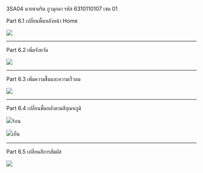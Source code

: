 3SA04
นายชาคริต ภูวมุกดา รหัส 6310110107 เซค 01

Part 6.1 เปลี่ยนพื้นหลังหน้า Home

![](submission/Part6.1.jpg)
___________________________________________________________________

Part 6.2 เพิ่มจังหวัด

![](submission/Part6.2.jpg)
___________________________________________________________________

Part 6.3 เพิ่มความชื้นและความเร็วลม

![](submission/Part6.3.jpg)
___________________________________________________________________

Part 6.4 เปลี่ยนพื้นหลังตามสีอุณหภูมิ

![](submission/Part6.4-H.jpg)ร้อน

![](submission/Part6.4-C.jpg)เย็น
___________________________________________________________________

Part 6.5 เปลี่ยนสีการสัมผัส

![](submission/Part6.5.JPG)

